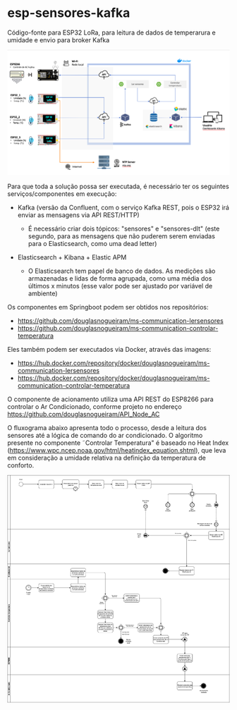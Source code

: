 # esp-sensores-kafka
Código-fonte para ESP32 LoRa, para leitura de dados de temperarura e umidade e envio para broker Kafka

![alt text](https://github.com/douglasnogueiram/esp-sensores-kafka/blob/main/Arquitetura%20controle%20temperatura.png)

Para que toda a solução possa ser executada, é necessário ter os seguintes serviços/componentes em execução:

- Kafka (versão da Confluent, com o serviço Kafka REST, pois o ESP32 irá enviar as mensagens via API REST/HTTP)
  * É necessário criar dois tópicos: "sensores" e "sensores-dlt" (este segundo, para as mensagens que não puderem serem enviadas para o Elasticsearch, como uma dead letter)

- Elasticsearch + Kibana + Elastic APM
  * O Elasticsearch tem papel de banco de dados. As medições são armazenadas e lidas de forma agrupada, como uma média dos últimos x minutos (esse valor pode ser ajustado por variável de ambiente)


Os componentes em Springboot podem ser obtidos nos repositórios:

- https://github.com/douglasnogueiram/ms-communication-lersensores
- https://github.com/douglasnogueiram/ms-communication-controlar-temperatura

Eles também podem ser executados via Docker, através das imagens:

- https://hub.docker.com/repository/docker/douglasnogueiram/ms-communication-lersensores
- https://hub.docker.com/repository/docker/douglasnogueiram/ms-communication-controlar-temperatura


O componente de acionamento utiliza uma API REST do ESP8266 para controlar o Ar Condicionado, conforme projeto no endereço https://github.com/douglasnogueiram/API_Node_AC

O fluxograma abaixo apresenta todo o processo, desde a leitura dos sensores até a lógica de comando do ar condicionado. O algoritmo presente no componente ˜Controlar Temperatura" é baseado no Heat Index (https://www.wpc.ncep.noaa.gov/html/heatindex_equation.shtml), que leva em consideração a umidade relativa na definição da temperatura de conforto.

![alt text](https://github.com/douglasnogueiram/esp-sensores-kafka/blob/main/Fluxo%20de%20controle.png)
